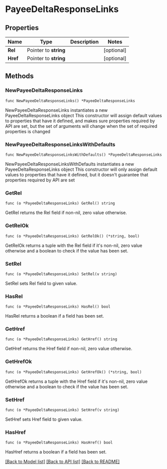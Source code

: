 # PayeeDeltaResponseLinks

## Properties

Name | Type | Description | Notes
------------ | ------------- | ------------- | -------------
**Rel** | Pointer to **string** |  | [optional] 
**Href** | Pointer to **string** |  | [optional] 

## Methods

### NewPayeeDeltaResponseLinks

`func NewPayeeDeltaResponseLinks() *PayeeDeltaResponseLinks`

NewPayeeDeltaResponseLinks instantiates a new PayeeDeltaResponseLinks object
This constructor will assign default values to properties that have it defined,
and makes sure properties required by API are set, but the set of arguments
will change when the set of required properties is changed

### NewPayeeDeltaResponseLinksWithDefaults

`func NewPayeeDeltaResponseLinksWithDefaults() *PayeeDeltaResponseLinks`

NewPayeeDeltaResponseLinksWithDefaults instantiates a new PayeeDeltaResponseLinks object
This constructor will only assign default values to properties that have it defined,
but it doesn't guarantee that properties required by API are set

### GetRel

`func (o *PayeeDeltaResponseLinks) GetRel() string`

GetRel returns the Rel field if non-nil, zero value otherwise.

### GetRelOk

`func (o *PayeeDeltaResponseLinks) GetRelOk() (*string, bool)`

GetRelOk returns a tuple with the Rel field if it's non-nil, zero value otherwise
and a boolean to check if the value has been set.

### SetRel

`func (o *PayeeDeltaResponseLinks) SetRel(v string)`

SetRel sets Rel field to given value.

### HasRel

`func (o *PayeeDeltaResponseLinks) HasRel() bool`

HasRel returns a boolean if a field has been set.

### GetHref

`func (o *PayeeDeltaResponseLinks) GetHref() string`

GetHref returns the Href field if non-nil, zero value otherwise.

### GetHrefOk

`func (o *PayeeDeltaResponseLinks) GetHrefOk() (*string, bool)`

GetHrefOk returns a tuple with the Href field if it's non-nil, zero value otherwise
and a boolean to check if the value has been set.

### SetHref

`func (o *PayeeDeltaResponseLinks) SetHref(v string)`

SetHref sets Href field to given value.

### HasHref

`func (o *PayeeDeltaResponseLinks) HasHref() bool`

HasHref returns a boolean if a field has been set.


[[Back to Model list]](../README.md#documentation-for-models) [[Back to API list]](../README.md#documentation-for-api-endpoints) [[Back to README]](../README.md)


